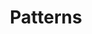 ---
permalink: /patterns/
layout: styleguide
title: Patterns
category: Patterns
lead: USWDS patterns are practical guidelines and best practices for common user interactions
---